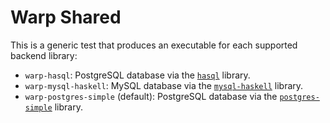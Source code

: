 # Warp Shared

This is a generic test that produces an executable for each supported backend library:

- `warp-hasql`: PostgreSQL database via the [`hasql`](https://github.com/nikita-volkov/hasql) library.
- `warp-mysql-haskell`: MySQL database via the [`mysql-haskell`](https://github.com/winterland1989/mysql-haskell) library.
- `warp-postgres-simple` (default): PostgreSQL database via the [`postgres-simple`](https://github.com/postgres-haskell/postgres-simple) library.
